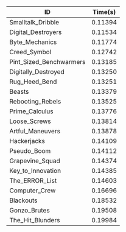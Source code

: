 |ID|Time(s)|
|-|-|
|Smalltalk_Dribble|0.11394|
|Digital_Destroyers|0.11534|
|Byte_Mechanics|0.11774|
|Creed_Symbol|0.12742|
|Pint_Sized_Benchwarmers|0.13185|
|Digitally_Destroyed|0.13250|
|Rug_Heed_Bend|0.13251|
|Beasts|0.13379|
|Rebooting_Rebels|0.13525|
|Prime_Calculus|0.13776|
|Loose_Screws|0.13814|
|Artful_Maneuvers|0.13878|
|Hackerjacks|0.14109|
|Pseudo_Boom|0.14112|
|Grapevine_Squad|0.14374|
|Key_to_Innovation|0.14385|
|The_ERROR_List|0.14603|
|Computer_Crew|0.16696|
|Blackouts|0.18532|
|Gonzo_Brutes|0.19508|
|The_Hit_Blunders|0.19984|
